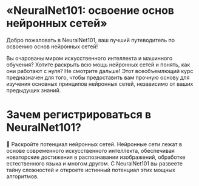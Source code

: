 # «NeuralNet101: освоение основ нейронных сетей»
Добро пожаловать в  NeuralNet101, ваш лучший путеводитель по освоению основ нейронных сетей!

Вы очарованы миром искусственного интеллекта и машинного обучения? Хотите раскрыть всю мощь нейронных сетей и понять, как они работают с нуля? Не смотрите дальше! Этот всеобъемлющий курс предназначен для того, чтобы предоставить вам прочную основу для изучения основных принципов нейронных сетей, независимо от ваших предыдущих знаний.

# Зачем регистрироваться в NeuralNet101?

🧠 Раскройте потенциал нейронных сетей. Нейронные сети лежат в основе современного искусственного интеллекта, обеспечивая новаторские достижения в распознавании изображений, обработке естественного языка и многом другом. С  NeuralNet101 вы развеете тайну сложностей и откроете истинный потенциал этих мощных алгоритмов.
